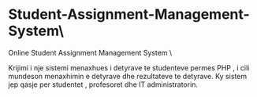 # Student-Assignment-Management-System\\

Online Student Assignment Management System \\

Krijimi i nje sistemi menaxhues i detyrave te studenteve permes PHP , i cili mundeson menaxhimin e detyrave dhe rezultateve te detyrave.
Ky sistem jep qasje per studentet , profesoret dhe IT administratorin.
